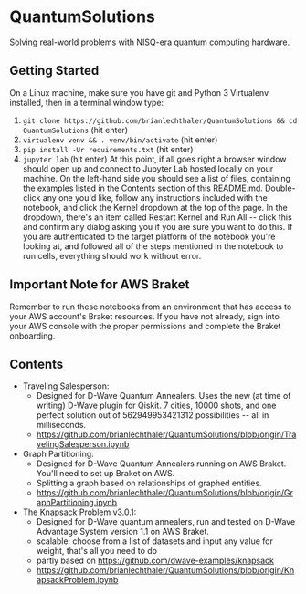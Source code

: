 # QuantumSolutions
Solving real-world problems with NISQ-era quantum computing hardware. 

## Getting Started
On a Linux machine, make sure you have git and Python 3 Virtualenv installed, then in a terminal window type:
1) `git clone https://github.com/brianlechthaler/QuantumSolutions && cd QuantumSolutions` (hit enter)
2) `virtualenv venv && . venv/bin/activate` (hit enter)
3) `pip install -Ur requirements.txt` (hit enter)
4) `jupyter lab` (hit enter)
At this point, if all goes right a browser window should open up and connect to Jupyter Lab hosted locally on your machine. On the left-hand side you should see a list of files, containing the examples listed in the Contents section of this README.md. Double-click any one you'd like, follow any instructions included with the notebook, and click the Kernel dropdown at the top of the page. In the dropdown, there's an item called Restart Kernel and Run All -- click this and confirm any dialog asking you if you are sure you want to do this. If you are authenticated to the target platform of the notebook you're looking at, and followed all of the steps mentioned in the notebook to run cells, everything should work without error.

## Important Note for AWS Braket
Remember to run these notebooks from an environment that has access to your AWS account's Braket resources. If you have not already, sign into your AWS console with the proper permissions and complete the Braket onboarding.

## Contents
* Traveling Salesperson:
  * Designed for D-Wave Quantum Annealers. Uses the new (at time of writing) D-Wave plugin for Qiskit. 7 cities, 10000 shots, and one perfect solution out of 562949953421312 possibilities -- all in milliseconds.
  * https://github.com/brianlechthaler/QuantumSolutions/blob/origin/TravelingSalesperson.ipynb
* Graph Partitioning:
  * Designed for D-Wave Quantum Annealers running on AWS Braket. You'll need to set up Braket on AWS. 
  * Splitting a graph based on relationships of graphed entities.
  * https://github.com/brianlechthaler/QuantumSolutions/blob/origin/GraphPartitioning.ipynb
* The Knapsack Problem v3.0.1:
  * Designed for D-Wave quantum annealers, run and tested on D-Wave Advantage System version 1.1 on AWS Braket. 
  * scalable: choose from a list of datasets and input any value for weight, that's all you need to do
  * partly based on https://github.com/dwave-examples/knapsack
  * https://github.com/brianlechthaler/QuantumSolutions/blob/origin/KnapsackProblem.ipynb
